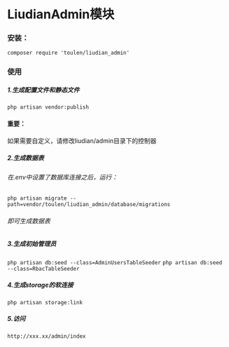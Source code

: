 # LiudianAdmin模块
### 安装：
`composer require 'toulen/liudian_admin'`

### 使用

##### 1.生成配置文件和静态文件
`php artisan vendor:publish`
#### 重要：
如果需要自定义，请修改liudian/admin目录下的控制器

##### 2.生成数据表
###### 在.env中设置了数据库连接之后，运行：
`php artisan migrate --path=vendor/toulen/liudian_admin/database/migrations`
###### 即可生成数据表
##### 3.生成初始管理员
`php artisan db:seed --class=AdminUsersTableSeeder`
`php artisan db:seed --class=RbacTableSeeder`
##### 4.生成storage的软连接
`php artisan storage:link`
##### 5.访问
`http://xxx.xx/admin/index`
